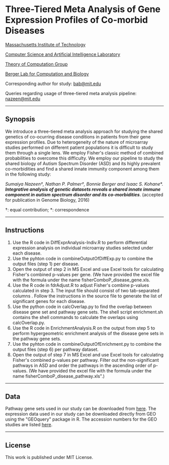 # Three-Tiered Meta Analysis of Gene Expression Profiles of Co-morbid Diseases
[Massachusetts Institute of Technology](http://web.mit.edu)

[Computer Science and Artificial Intelligence Laboratory](www.csail.mit.edu)

[Theory of Computation Group](http://theory.lcs.mit.edu)

[Berger Lab for Computation and Biology](people.csail.mit.edu/bab/index.html)

Corresponding author for study: bab@mit.edu

Queries regarding usage of three-tiered meta analysis pipeline: nazeen@mit.edu

---
## Synopsis
We introduce a three-tiered meta analysis approach for studying the shared genetics of co-ocurring disease conditions in patients from their gene expression profiles. Due to heterogeneity of the nature of microarray studies performed on different patient populations it is difficult to study them through a single lens. We employ Fisher's classic method of combined probabilities to overcome this difficulty. We employ our pipeline to study the shared biology of Autism Spectrum Disorder (ASD) and its highly prevalent co-morbidities and find a shared innate immunity component among them in the following study:

**Sumaiya Nazeen†, Nathan P. Palmer†, Bonnie Berger* and Isaac S. Kohane**. **_Integrative analysis of genetic datasets reveals a shared innate immune component in autism spectrum disorder and its co-morbidities_**. (accepted for publication in Genome Biology, 2016)

†: equal contribution; *: correspondence

---
## Instructions
1. Use the R code in DiffExprAnalysis-Indiv.R to perform differential expression analysis on individual microarray studies selected under each disease.
2. Use the pyhton code in combineOutputOfDiffExp.py to combine the output files (step 1) per disease.
3. Open the output of step 2 in MS Excel and use Excel tools for calculating Fisher's combined p-values per gene. (We have provided the excel file with the formula under the name fisherComboP_disease_gene.xls.
4. Use the R code in fdrAdjust.R to adjust Fisher's combine p-values calculated in step 3. The input file should consist of two tab-separated columns . Follow the instructions in the source file to generate the list of significant genes for each disease.
5. Use the python code in calcOverlap.py to find the overlap between disease gene set and pathway gene sets. The shell script enrichment.sh contains the shell commands to calculate the overlaps using calcOverlap.py.
6. Use the R code in EnrichmentAnalysis.R on the output from step 5 to perform hypergeometric enrichment analysis of the disease gene sets in the pathway gene sets.
7. Use the pyhton code in combineOutputOfEnrichment.py to combine the output files (step 6) per pathway dataset.
8. Open the output of step 7 in MS Excel and use Excel tools for calculating Fisher's combined p-values per pathway. Filter out the non-significant pathways in ASD and order the pathways in the ascending order of p-values. (We have provided the excel file with the formula under the name fisherComboP_disease_pathway.xls".)

---
## Data
Pathway gene sets used in our study can be downloaded from [here](http://groups.csail.mit.edu/cb/3TierMA/data/Pathways.zip). The expression data used in our study can be downloaded directly from GEO using the "GEOquery" package in R. The accession numbers for the GEO studies are listed [here](http://groups.csail.mit.edu/cb/3TierMA/data/Accessions.docx).

---
## License
This work is published under MIT License.
